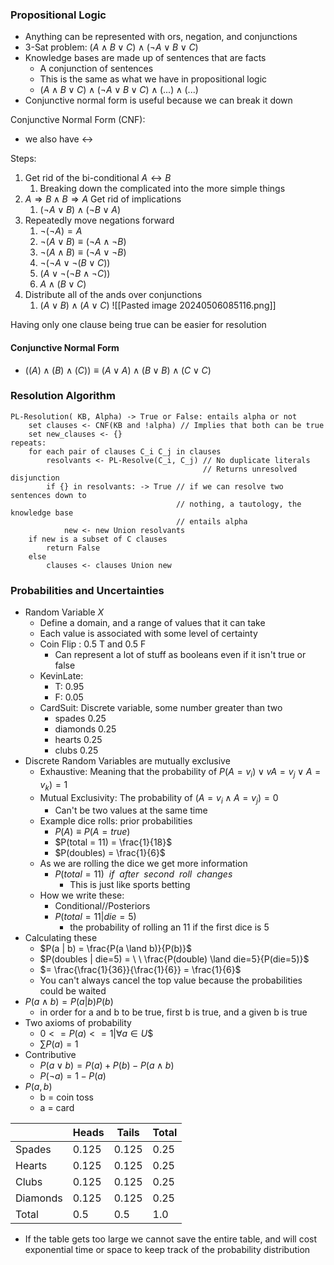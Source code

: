 ### Propositional Logic
* Anything can be represented with ors, negation, and conjunctions
* 3-Sat problem: $(A \land B \lor C) \land (\neg A \lor B \lor C)$
* Knowledge bases are made up of sentences that are facts
	* A conjunction of sentences
	* This is the same as what we have in propositional logic
	* $(A \land B \lor C) \land (\neg A \lor B \lor C) \land (...) \land (...)$
*  Conjunctive normal form is useful because we can break it down 

Conjunctive Normal Form (CNF): 
* we also have $\leftrightarrow$

Steps:
1. Get rid of the bi-conditional $A\leftrightarrow B$ 
	1. Breaking down the complicated into the more simple things
2. $A \Rightarrow B \land B \Rightarrow A$ Get rid of implications
	1. $(\neg A \lor B) \land (\neg B \lor A)$ 
3. Repeatedly move negations forward
	1. $\neg (\neg A) = A$
	2. $\neg(A \lor B) \equiv (\neg A \land \neg B)$
	3.  $\neg(A \land B) \equiv (\neg A \lor \neg B)$
	4. $\neg(\neg A \lor \neg (B \lor C))$
	5. $(A \lor \neg (\neg B \land \neg C))$
	6. $A \land (B \lor C)$
4. Distribute all of the ands over conjunctions
	1. $(A \lor B) \land (A \lor C)$
![[Pasted image 20240506085116.png]]

Having only one clause being true can be easier for resolution
#### Conjunctive Normal Form
* $( (A) \land (B) \land (C) ) \equiv (A \lor A) \land (B \lor B) \land (C \lor C)$

### Resolution Algorithm 
```Algo
PL-Resolution( KB, Alpha) -> True or False: entails alpha or not
	set clauses <- CNF(KB and !alpha) // Implies that both can be true
	set new_clauses <- {}
repeats:
	for each pair of clauses C_i C_j in clauses
		resolvants <- PL-Resolve(C_i, C_j) // No duplicate literals 
										   // Returns unresolved disjunction
		if {} in resolvants: -> True // if we can resolve two sentences down to
									 // nothing, a tautology, the knowledge base
									 // entails alpha
			new <- new Union resolvants
	if new is a subset of C clauses
		return False
	else 
		clauses <- clauses Union new
```
### Probabilities and Uncertainties
* Random Variable $X$
	* Define a domain, and a range of values that it can take
	* Each value is associated with some level of certainty 
	* Coin Flip : 0.5 T and 0.5 F
		* Can represent a lot of stuff as booleans even if it isn't true or false
	* KevinLate:
		* T: 0.95
		* F: 0.05
	* CardSuit: Discrete variable, some number greater than two
		* spades 0.25
		* diamonds 0.25
		* hearts 0.25
		* clubs 0.25
* Discrete Random Variables are mutually exclusive
	* Exhaustive: Meaning that the probability of $P(A = v_i) \lor v A = v_j \lor A = v_k) = 1$
	*  Mutual Exclusivity: The probability of $(A=v_i \land A=v_j) = 0$
		* Can't be two values at the same time
	* Example dice rolls: prior probabilities
		*  $P(A) \equiv P(A=true)$
		* $P(total = 11) = \frac{1}{18}$
		* $P(doubles) = \frac{1}{6}$
	* As we are rolling the dice we get more information
		* $P(total = 11) \  \ if \  \ after \  \ second \  \ roll \  \ changes$
			* This is just like sports betting
	* How we write these:
		* Conditional//Posteriors
		* $P(total = 11 | die = 5)$ 
			* the probability of rolling an 11 if the first dice is 5
* Calculating these 
	* $P(a | b) = \frac{P(a \land b)}{P(b)}$
	* $P(doubles | die=5) = \  \ \frac{P(double) \land die=5}{P(die=5)}$
	* $= \frac{\frac{1}{36}}{\frac{1}{6}} = \frac{1}{6}$
	* You can't always cancel the top value because the probabilities could be waited
* $P(a \land b) = P(a|b)P(b)$
	* in order for a and b to be true, first b is true, and a given b is true
* Two axioms of probability
	* $0 <= P(a) <= 1| \forall a \in U$$
	* $\sum P(a) = 1$
* Contributive
	* $P(a \lor b) = P(a) + P(b) - P(a \land b)$
	* $P(\neg a) = 1-P(a)$
* $P(a, b)$ 
	* b = coin toss
	* a = card

|          | Heads | Tails | Total |
| -------- | ----- | ----- | ----- |
| Spades   | 0.125 | 0.125 | 0.25  |
| Hearts   | 0.125 | 0.125 | 0.25  |
| Clubs    | 0.125 | 0.125 | 0.25  |
| Diamonds | 0.125 | 0.125 | 0.25  |
| Total    | 0.5   | 0.5   | 1.0   |
* If the table gets too large we cannot save the entire table, and will cost exponential time or space to keep track of the probability distribution
